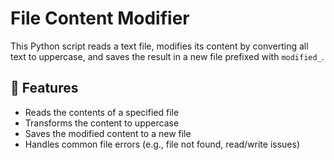 # File Content Modifier

This Python script reads a text file, modifies its content by converting all text to uppercase, and saves the result in a new file prefixed with `modified_`.

## 📄 Features

- Reads the contents of a specified file
- Transforms the content to uppercase
- Saves the modified content to a new file
- Handles common file errors (e.g., file not found, read/write issues)
